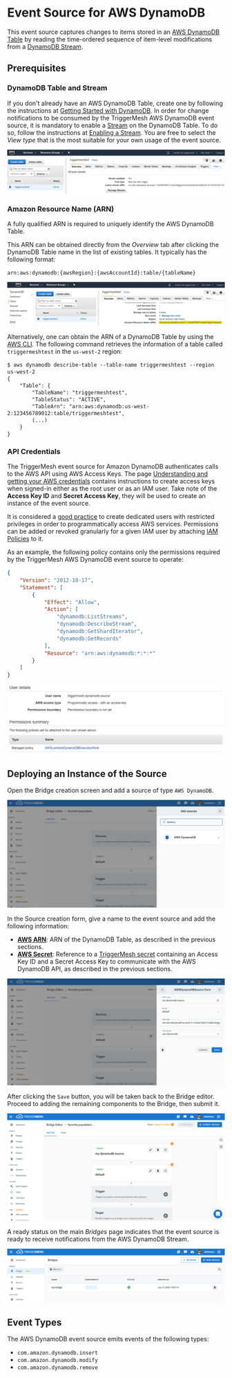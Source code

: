 # Event Source for AWS DynamoDB

This event source captures changes to items stored in an [AWS DynamoDB Table][ddb-docs] by reading the time-ordered
sequence of item-level modifications from a [DynamoDB Stream][ddb-streams].

## Prerequisites

### DynamoDB Table and Stream

If you don't already have an AWS DynamoDB Table, create one by following the instructions at [Getting Started with
DynamoDB][ddb-gettingstarted]. In order for change notifications to be consumed by the TriggerMesh AWS DynamoDB event
source, it is mandatory to enable a [Stream][ddb-streams] on the DynamoDB Table. To do so, follow the instructions at
[Enabling a Stream][ddb-stream-enable]. You are free to select the _View type_ that is the most suitable for your own
usage of the event source.

![DynamoDB Table](../images/awsdynamodb-source/table-1.png)

### Amazon Resource Name (ARN)

A fully qualified ARN is required to uniquely identify the AWS DynamoDB Table.

This ARN can be obtained directly from the _Overview_ tab after clicking the DynamoDB Table name in the list of existing
tables. It typically has the following format:

```
arn:aws:dynamodb:{awsRegion}:{awsAccountId}:table/{tableName}
```

![DynamoDB Table ARN](../images/awsdynamodb-source/table-2.png)

Alternatively, one can obtain the ARN of a DynamoDB Table by using the [AWS CLI][aws-cli]. The following command
retrieves the information of a table called `triggermeshtest` in the `us-west-2` region:

```console
$ aws dynamodb describe-table --table-name triggermeshtest --region us-west-2
{
    "Table": {
        "TableName": "triggermeshtest",
        "TableStatus": "ACTIVE",
        "TableArn": "arn:aws:dynamodb:us-west-2:123456789012:table/triggermeshtest",
        (...)
    }
}
```

### API Credentials

The TriggerMesh event source for Amazon DynamoDB authenticates calls to the AWS API using AWS Access Keys. The page
[Understanding and getting your AWS credentials][accesskey] contains instructions to create access keys when signed-in
either as the root user or as an IAM user. Take note of the **Access Key ID** and **Secret Access Key**, they will be
used to create an instance of the event source.

It is considered a [good practice][iam-bestpractices] to create dedicated users with restricted privileges in order to
programmatically access AWS services. Permissions can be added or revoked granularly for a given IAM user by attaching
[IAM Policies][iam-policies] to it.

As an example, the following policy contains only the permissions required by the TriggerMesh AWS DynamoDB event
source to operate:

```json
{
    "Version": "2012-10-17",
    "Statement": [
        {
            "Effect": "Allow",
            "Action": [
                "dynamodb:ListStreams",
                "dynamodb:DescribeStream",
                "dynamodb:GetShardIterator",
                "dynamodb:GetRecords"
            ],
            "Resource": "arn:aws:dynamodb:*:*:*"
        }
    ]
}
```

![Creating an IAM user](../images/awsdynamodb-source/iam-user-1.png)

## Deploying an Instance of the Source

Open the Bridge creation screen and add a source of type `AWS DynamoDB`.

![Adding an AWS DynamoDB source](../images/awsdynamodb-source/create-bridge-1.png)

In the Source creation form, give a name to the event source and add the following information:

* [**AWS ARN**][arn]: ARN of the DynamoDB Table, as described in the previous sections.
* [**AWS Secret**][accesskey]: Reference to a [TriggerMesh secret][tm-secret] containing an Access Key ID and a Secret
  Access Key to communicate with the AWS DynamoDB API, as described in the previous sections.

![AWS DynamoDB source form](../images/awsdynamodb-source/create-bridge-2.png)

After clicking the `Save` button, you will be taken back to the Bridge editor. Proceed to adding the remaining
components to the Bridge, then submit it.

![Bridge overview](../images/awsdynamodb-source/create-bridge-3.png)

A ready status on the main _Bridges_ page indicates that the event source is ready to receive notifications from the AWS
DynamoDB Stream.

![Bridge status](../images/bridge-status-green.png)

## Event Types

The AWS DynamoDB event source emits events of the following types:

* `com.amazon.dynamodb.insert`
* `com.amazon.dynamodb.modify`
* `com.amazon.dynamodb.remove`

[arn]: https://docs.aws.amazon.com/IAM/latest/UserGuide/list_amazondynamodb.html#amazondynamodb-resources-for-iam-policies
[accesskey]: https://docs.aws.amazon.com/general/latest/gr/aws-sec-cred-types.html#access-keys-and-secret-access-keys
[aws-cli]: https://aws.amazon.com/cli/
[iam-bestpractices]: https://docs.aws.amazon.com/general/latest/gr/aws-access-keys-best-practices.html#iam-user-access-keys
[iam-policies]: https://docs.aws.amazon.com/IAM/latest/UserGuide/access_policies.html

[ddb-docs]: https://docs.aws.amazon.com/amazondynamodb/latest/developerguide/Introduction.html
[ddb-streams]: https://docs.aws.amazon.com/amazondynamodb/latest/developerguide/Streams.html
[ddb-gettingstarted]: https://docs.aws.amazon.com/amazondynamodb/latest/developerguide/GettingStartedDynamoDB.html
[ddb-stream-enable]: https://docs.aws.amazon.com/amazondynamodb/latest/developerguide/Streams.html#Streams.Enabling

[tm-secret]: ../guides/secrets.md
